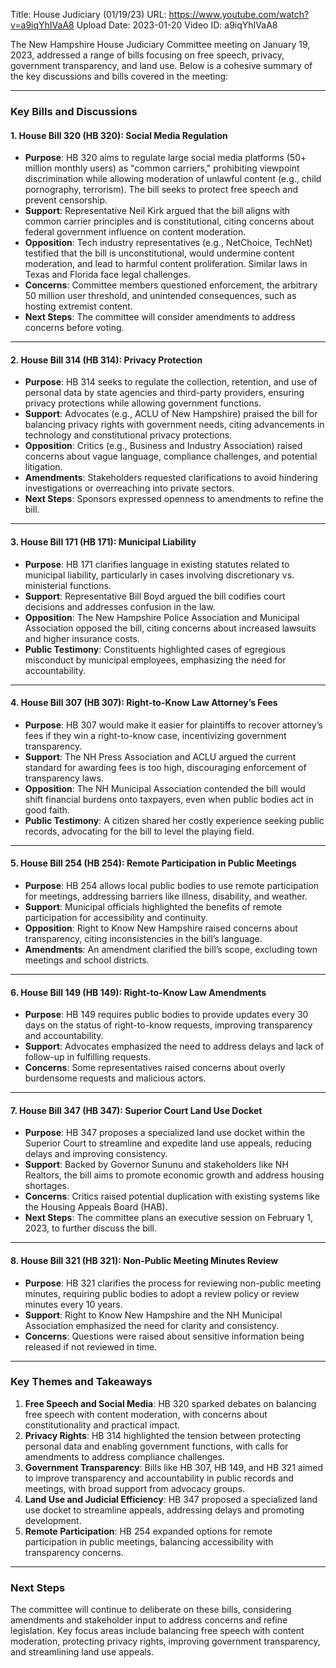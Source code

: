 Title: House Judiciary (01/19/23)
URL: https://www.youtube.com/watch?v=a9iqYhIVaA8
Upload Date: 2023-01-20
Video ID: a9iqYhIVaA8

The New Hampshire House Judiciary Committee meeting on January 19, 2023, addressed a range of bills focusing on free speech, privacy, government transparency, and land use. Below is a cohesive summary of the key discussions and bills covered in the meeting:

---

### **Key Bills and Discussions**

#### **1. House Bill 320 (HB 320): Social Media Regulation**
- **Purpose**: HB 320 aims to regulate large social media platforms (50+ million monthly users) as "common carriers," prohibiting viewpoint discrimination while allowing moderation of unlawful content (e.g., child pornography, terrorism). The bill seeks to protect free speech and prevent censorship.
- **Support**: Representative Neil Kirk argued that the bill aligns with common carrier principles and is constitutional, citing concerns about federal government influence on content moderation.
- **Opposition**: Tech industry representatives (e.g., NetChoice, TechNet) testified that the bill is unconstitutional, would undermine content moderation, and lead to harmful content proliferation. Similar laws in Texas and Florida face legal challenges.
- **Concerns**: Committee members questioned enforcement, the arbitrary 50 million user threshold, and unintended consequences, such as hosting extremist content.
- **Next Steps**: The committee will consider amendments to address concerns before voting.

---

#### **2. House Bill 314 (HB 314): Privacy Protection**
- **Purpose**: HB 314 seeks to regulate the collection, retention, and use of personal data by state agencies and third-party providers, ensuring privacy protections while allowing government functions.
- **Support**: Advocates (e.g., ACLU of New Hampshire) praised the bill for balancing privacy rights with government needs, citing advancements in technology and constitutional privacy protections.
- **Opposition**: Critics (e.g., Business and Industry Association) raised concerns about vague language, compliance challenges, and potential litigation.
- **Amendments**: Stakeholders requested clarifications to avoid hindering investigations or overreaching into private sectors.
- **Next Steps**: Sponsors expressed openness to amendments to refine the bill.

---

#### **3. House Bill 171 (HB 171): Municipal Liability**
- **Purpose**: HB 171 clarifies language in existing statutes related to municipal liability, particularly in cases involving discretionary vs. ministerial functions.
- **Support**: Representative Bill Boyd argued the bill codifies court decisions and addresses confusion in the law.
- **Opposition**: The New Hampshire Police Association and Municipal Association opposed the bill, citing concerns about increased lawsuits and higher insurance costs.
- **Public Testimony**: Constituents highlighted cases of egregious misconduct by municipal employees, emphasizing the need for accountability.

---

#### **4. House Bill 307 (HB 307): Right-to-Know Law Attorney’s Fees**
- **Purpose**: HB 307 would make it easier for plaintiffs to recover attorney’s fees if they win a right-to-know case, incentivizing government transparency.
- **Support**: The NH Press Association and ACLU argued the current standard for awarding fees is too high, discouraging enforcement of transparency laws.
- **Opposition**: The NH Municipal Association contended the bill would shift financial burdens onto taxpayers, even when public bodies act in good faith.
- **Public Testimony**: A citizen shared her costly experience seeking public records, advocating for the bill to level the playing field.

---

#### **5. House Bill 254 (HB 254): Remote Participation in Public Meetings**
- **Purpose**: HB 254 allows local public bodies to use remote participation for meetings, addressing barriers like illness, disability, and weather.
- **Support**: Municipal officials highlighted the benefits of remote participation for accessibility and continuity.
- **Opposition**: Right to Know New Hampshire raised concerns about transparency, citing inconsistencies in the bill’s language.
- **Amendments**: An amendment clarified the bill’s scope, excluding town meetings and school districts.

---

#### **6. House Bill 149 (HB 149): Right-to-Know Law Amendments**
- **Purpose**: HB 149 requires public bodies to provide updates every 30 days on the status of right-to-know requests, improving transparency and accountability.
- **Support**: Advocates emphasized the need to address delays and lack of follow-up in fulfilling requests.
- **Concerns**: Some representatives raised concerns about overly burdensome requests and malicious actors.

---

#### **7. House Bill 347 (HB 347): Superior Court Land Use Docket**
- **Purpose**: HB 347 proposes a specialized land use docket within the Superior Court to streamline and expedite land use appeals, reducing delays and improving consistency.
- **Support**: Backed by Governor Sununu and stakeholders like NH Realtors, the bill aims to promote economic growth and address housing shortages.
- **Concerns**: Critics raised potential duplication with existing systems like the Housing Appeals Board (HAB).
- **Next Steps**: The committee plans an executive session on February 1, 2023, to further discuss the bill.

---

#### **8. House Bill 321 (HB 321): Non-Public Meeting Minutes Review**
- **Purpose**: HB 321 clarifies the process for reviewing non-public meeting minutes, requiring public bodies to adopt a review policy or review minutes every 10 years.
- **Support**: Right to Know New Hampshire and the NH Municipal Association emphasized the need for clarity and consistency.
- **Concerns**: Questions were raised about sensitive information being released if not reviewed in time.

---

### **Key Themes and Takeaways**
1. **Free Speech and Social Media**: HB 320 sparked debates on balancing free speech with content moderation, with concerns about constitutionality and practical impact.
2. **Privacy Rights**: HB 314 highlighted the tension between protecting personal data and enabling government functions, with calls for amendments to address compliance challenges.
3. **Government Transparency**: Bills like HB 307, HB 149, and HB 321 aimed to improve transparency and accountability in public records and meetings, with broad support from advocacy groups.
4. **Land Use and Judicial Efficiency**: HB 347 proposed a specialized land use docket to streamline appeals, addressing delays and promoting development.
5. **Remote Participation**: HB 254 expanded options for remote participation in public meetings, balancing accessibility with transparency concerns.

---

### **Next Steps**
The committee will continue to deliberate on these bills, considering amendments and stakeholder input to address concerns and refine legislation. Key focus areas include balancing free speech with content moderation, protecting privacy rights, improving government transparency, and streamlining land use appeals.